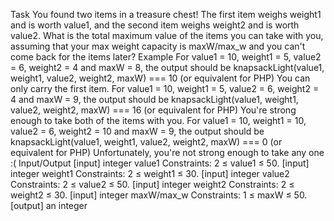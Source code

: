 Task
You found two items in a treasure chest! The first item weighs weight1 and is worth value1, and the second item weighs weight2 and is worth value2. What is the total maximum value of the items you can take with you, assuming that your max weight capacity is maxW/max_w and you can't come back for the items later?
Example
For value1 = 10, weight1 = 5, value2 = 6, weight2 = 4 and maxW = 8, the output should be
knapsackLight(value1, weight1, value2, weight2, maxW) === 10 (or equivalent for PHP)
You can only carry the first item.
For value1 = 10, weight1 = 5, value2 = 6, weight2 = 4 and maxW = 9, the output should be
knapsackLight(value1, weight1, value2, weight2, maxW) === 16 (or equivalent for PHP)
You're strong enough to take both of the items with you.
For value1 = 10, weight1 = 10, value2 = 6, weight2 = 10 and maxW = 9, the output should be
knapsackLight(value1, weight1, value2, weight2, maxW) === 0 (or equivalent for PHP)
Unfortunately, you're not strong enough to take any one :(
Input/Output
[input] integer value1
Constraints: 2 ≤ value1 ≤ 50.
[input] integer weight1
Constraints: 2 ≤ weight1 ≤ 30.
[input] integer value2
Constraints: 2 ≤ value2 ≤ 50.
[input] integer weight2
Constraints: 2 ≤ weight2 ≤ 30.
[input] integer maxW/max_w
Constraints: 1 ≤ maxW ≤ 50.
[output] an integer